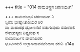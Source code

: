 +++
title = "014 ರಾಮಚನ್ದ್ರನ ಚರಣಯುಗ"

+++
ರಾಮಚಂದ್ರನ ಚರಣಯುಗ ನಿ  
ಸ್ಸೀಮ ಭೀಷ್ಮಾಚಾರಿಯರ ಶಿರ  
ವಾ ಮಹಾರಥ ದ್ರೋಣನೆದೆ ನಡುಗುವುದು ಸಮರದಲಿ  
ಸೌಮನಸ್ಯನು ನಿಷ್ಪ್ರಕಂಪ ಸ  
ನಾಮನರ್ಜುನ ದೇವನಿದಿರಲಿ  
ಭೂಮಿಯಲಿ ಬಿಲ್ಲಾಳದಾವವನೆಂದನಾ ಶಕುನಿ    ॥14॥